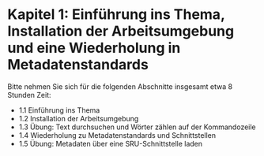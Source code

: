 # Kapitel 1: Einführung ins Thema, Installation der Arbeitsumgebung und eine Wiederholung in Metadatenstandards

Bitte nehmen Sie sich für die folgenden Abschnitte insgesamt etwa 8 Stunden Zeit:

* 1.1 Einführung ins Thema
* 1.2 Installation der Arbeitsumgebung
* 1.3 Übung: Text durchsuchen und Wörter zählen auf der Kommandozeile
* 1.4 Wiederholung zu Metadatenstandards und Schnittstellen
* 1.5 Übung: Metadaten über eine SRU-Schnittstelle laden



